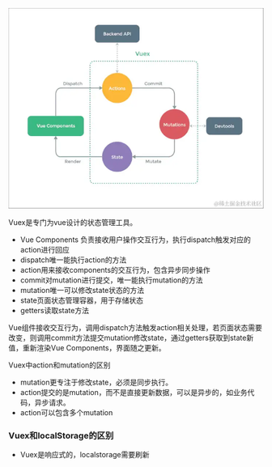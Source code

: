 ![Alt text](image-4.png)

Vuex是专门为vue设计的状态管理工具。
- Vue Components 负责接收用户操作交互行为，执行dispatch触发对应的action进行回应
- dispatch唯一能执行action的方法
- action用来接收components的交互行为，包含异步同步操作
- commit对mutation进行提交，唯一能执行mutation的方法
- mutation唯一可以修改state状态的方法
- state页面状态管理容器，用于存储状态
- getters读取state方法

Vue组件接收交互行为，调用dispatch方法触发action相关处理，若页面状态需要改变，则调用commit方法提交mutation修改state，通过getters获取到state新值，重新渲染Vue Components，界面随之更新。


Vuex中action和mutation的区别
- mutation更专注于修改state，必须是同步执行。
- action提交的是mutation，而不是直接更新数据，可以是异步的，如业务代码，异步请求。
- action可以包含多个mutation

### Vuex和localStorage的区别
- Vuex是响应式的，localstorage需要刷新

